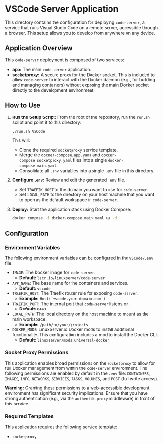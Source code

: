 # VSCode Server Application

This directory contains the configuration for deploying `code-server`, a service that runs Visual Studio Code on a remote server, accessible through a browser. This setup allows you to develop from anywhere on any device.

## Application Overview

This `code-server` deployment is composed of two services:

- **app:** The main `code-server` application.
- **socketproxy:** A secure proxy for the Docker socket. This is included to allow `code-server` to interact with the Docker daemon (e.g., for building and managing containers) without exposing the main Docker socket directly to the development environment.

## How to Use

1.  **Run the Setup Script:** From the root of the repository, run the `run.sh` script and point it to this directory:
    ```bash
    ./run.sh VSCode
    ```
    This will:
    - Clone the required `socketproxy` service template.
    - Merge the `docker-compose.app.yaml` and `docker-compose.socketproxy.yaml` files into a single `docker-compose.main.yaml`.
    - Consolidate all `.env` variables into a single `.env` file in this directory.

2.  **Configure `.env`:** Review and edit the generated `.env` file.
    - Set `TRAEFIK_HOST` to the domain you want to use for `code-server`.
    - Set `LOCAL_PATH` to the directory on your host machine that you want to open as the default workspace in `code-server`.

3.  **Deploy:** Start the application stack using Docker Compose:
    ```bash
    docker compose -f docker-compose.main.yaml up -d
    ```

## Configuration

### Environment Variables

The following environment variables can be configured in the `VSCode/.env` file:

- `IMAGE`: The Docker image for `code-server`.
  - **Default:** `lscr.io/linuxserver/code-server`
- `APP_NAME`: The base name for the containers and services.
  - **Default:** `vscode`
- `TRAEFIK_HOST`: The Traefik router rule for exposing `code-server`.
  - **Example:** ``Host(`vscode.your-domain.com`)``
- `TRAEFIK_PORT`: The internal port that `code-server` listens on.
  - **Default:** `8443`
- `LOCAL_PATH`: The local directory on the host machine to mount as the main workspace.
  - **Example:** `/path/to/your/projects`
- `DOCKER_MODS`: LinuxServer.io Docker mods to install additional functionality. This configuration includes a mod to install the Docker CLI.
  - **Default:** `linuxserver/mods:universal-docker`

### Socket Proxy Permissions

This application enables broad permissions on the `socketproxy` to allow for full Docker management from within the `code-server` environment. The following permissions are enabled by default in the `.env` file: `CONTAINERS`, `IMAGES`, `INFO`, `NETWORKS`, `SERVICES`, `TASKS`, `VOLUMES`, and `POST` (full write access).

**Warning:** Granting these permissions to a web-accessible development environment has significant security implications. Ensure that you have strong authentication (e.g., via the `authentik-proxy` middleware) in front of this service.

### Required Templates

This application requires the following service template:

- `socketproxy`
